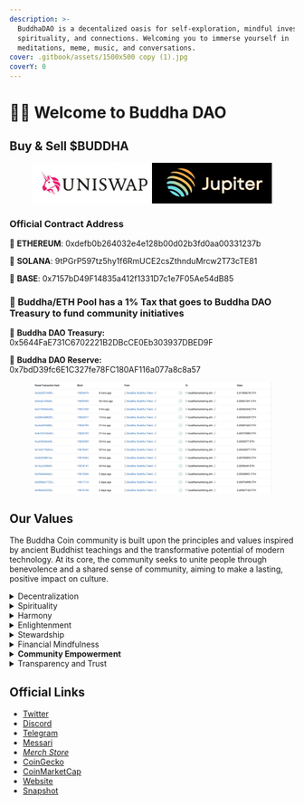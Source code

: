 ```yaml
---
description: >-
  BuddhaDAO is a decentalized oasis for self-exploration, mindful investing,
  spirituality, and connections. Welcoming you to immerse yourself in
  meditations, meme, music, and conversations.
cover: .gitbook/assets/1500x500 copy (1).jpg
coverY: 0
---
```


# 🧘‍♂️ Welcome to Buddha DAO

## Buy & Sell $BUDDHA&#x20;

<figure><img src=".gitbook/assets/uniswap8205 copy.jpg" alt=""><figcaption></figcaption></figure>

### Official Contract Address

🚀 **ETHEREUM**: 0xdefb0b264032e4e128b00d02b3fd0aa00331237b

🚀  **SOLANA**: 9tPGrP597tz5hy1f6RmUCE2csZthnduMrcw2T73cTE81

🚀 **BASE**: 0x7157bD49F14835a412f1331D7c1e7F05Ae54dB85

### 🏦 Buddha/ETH Pool has a 1% Tax that goes to Buddha DAO Treasury to fund community initiatives

🪷 **Buddha DAO Treasury:** 0x5644FaE731C6702221B2DBcCE0Eb303937DBED9F

🪷 **Buddha DAO Reserve:** \
0x7bdD39fc6E1C327fe78FC180AF116a077a8c8a57

<figure><img src=".gitbook/assets/Screenshot 2024-05-09 at 05.35.44.png" alt=""><figcaption></figcaption></figure>

## Our Values

The Buddha Coin community is built upon the principles and values inspired by ancient Buddhist teachings and the transformative potential of modern technology. At its core, the community seeks to unite people through benevolence and a shared sense of community, aiming to make a lasting, positive impact on culture.

<details>

<summary>Decentralization</summary>

We believe in the power of decentralization, where decision-making is distributed among community members. We value autonomy, empowerment, and the ability to collectively shape the future of $BUDDHA.

</details>

<details>

<summary>Spirituality</summary>

Spirituality is rooted in Buddha's foundational principles and the symbolism it carries. The project was conceived to bridge the gap between the transformative potential of cryptocurrencies and the profound wisdom of Buddhist philosophy. It aims to infuse the rapidly evolving digital landscape with spiritual and ethical considerations, advocating for the integration of eternal wisdom and modern prosperity.

</details>

<details>

<summary>Harmony</summary>

The Buddha Coin community strives to foster a harmonious and inclusive environment where individuals from diverse backgrounds can come together to learn, meditate, and grow spiritually.

</details>

<details>

<summary>Enlightenment</summary>

The project encourages personal growth and enlightenment through daily group meditations, weekly giveaways, and educational content

</details>

<details>

<summary>Stewardship</summary>

By embracing the concept of stewardship, the community is committed to making a positive impact on the world through charitable initiatives and mindful living

</details>

<details>

<summary>Financial Mindfulness</summary>

The project promotes financial mindfulness and ethical living in the digital age, aiming to bridge the gap between traditional spiritual wisdom and modern prosperity.

</details>

<details>

<summary><strong>Community Empowerment</strong></summary>

We empower our community members to take an active role in shaping $BUDDHA. We provide opportunities for personal development, leadership, and active participation. Each member has the ability to contribute meaningfully and drive positive change.

</details>

<details>

<summary>Transparency and Trust</summary>

This is paramount in our community. We strive to maintain open lines of communication, ensuring that information, decisions, and processes are accessible and understandable to all. We value accountability and trust within our ecosystem.

</details>

## Official Links

* [Twitter](https://twitter.com/buddhacoinworld)&#x20;
* [Discord](https://discord.gg/47PZCWzzS3)&#x20;
* [Telegram](https://t.me/buddhacoinworld)&#x20;
* [Messari](https://messari.io/project/buddha)&#x20;
* [_Merch Store_ ](https://www.buddhacoin.store/)
* [CoinGecko](https://www.coingecko.com/en/coins/buddha)&#x20;
* [CoinMarketCap](https://coinmarketcap.com/currencies/buddha/)&#x20;
* [Website](https://buddhacoin.world/)&#x20;
* [Snapshot](https://snapshot.org/#/2720.eth)&#x20;
